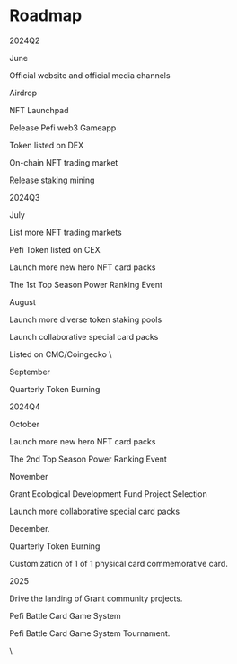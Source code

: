 # Roadmap

2024Q2

June       &#x20;

Official website and official media channels              &#x20;

Airdrop                &#x20;

NFT Launchpad                      &#x20;

Release Pefi web3 Gameapp                    &#x20;

Token listed on DEX        &#x20;

On-chain NFT trading market        &#x20;

Release staking mining                     &#x20;



2024Q3

July      &#x20;

List more NFT trading markets       &#x20;

Pefi Token listed on CEX             &#x20;

Launch more new hero NFT card packs         &#x20;

The 1st Top Season Power Ranking Event       &#x20;



August       &#x20;

Launch more diverse token staking pools      &#x20;

Launch collaborative special card packs       &#x20;

Listed on CMC/Coingecko          \


September     &#x20;

Quarterly Token Burning            &#x20;



2024Q4

October         &#x20;

Launch more new hero NFT card packs         &#x20;

The 2nd Top Season Power Ranking Event       &#x20;



November      &#x20;

Grant Ecological Development Fund Project Selection   &#x20;

Launch more collaborative special card packs       &#x20;



December.       &#x20;

Quarterly Token Burning           &#x20;

Customization of 1 of 1 physical card commemorative card.  &#x20;



2025

Drive the landing of Grant community projects.         &#x20;

Pefi Battle Card Game System                                       &#x20;

Pefi Battle Card Game System Tournament.

\
